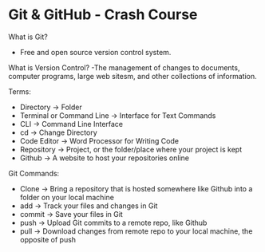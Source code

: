 # Git & GitHub - Crash Course

What is Git?
- Free and open source version control system.

What is Version Control?
-The management of changes to documents, computer programs, large web sitesm, and other collections of information.

Terms:
- Directory -> Folder
- Terminal or Command Line -> Interface for Text Commands
- CLI -> Command Line Interface
- cd -> Change Directory
- Code Editor -> Word Processor for Writing Code
- Repository -> Project, or the folder/place where your project is kept
- Github -> A website to host your repositories online

Git Commands:
- Clone -> Bring a repository that is hosted somewhere like Github into a folder on your local machine
- add -> Track your files and changes in Git
- commit -> Save your files in Git
- push -> Upload Git commits to a remote repo, like Github
- pull -> Download changes from remote repo to your local machine, the opposite of push